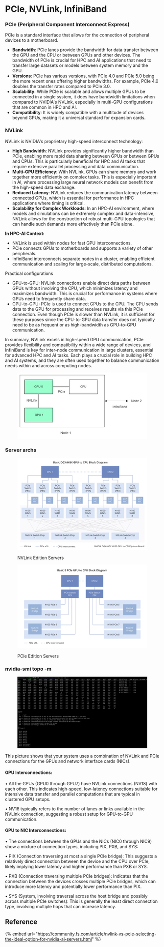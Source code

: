 # PCIe, NVLink, InfiniBand

### PCIe (Peripheral Component Interconnect Express)

PCIe is a standard interface that allows for the connection of peripheral devices to a motherboard.&#x20;

* **Bandwidth**: PCIe lanes provide the bandwidth for data transfer between the GPU and the CPU or between GPUs and other devices. The bandwidth of PCIe is crucial for HPC and AI applications that need to transfer large datasets or models between system memory and the GPU.
* **Versions**: PCIe has various versions, with PCIe 4.0 and PCIe 5.0 being the more recent ones offering higher bandwidths. For example, PCIe 4.0 doubles the transfer rates compared to PCIe 3.0.
* **Scalability**: While PCIe is scalable and allows multiple GPUs to be connected in a single system, it does have bandwidth limitations when compared to NVIDIA's NVLink, especially in multi-GPU configurations that are common in HPC and AI.
* **Compatibility**: It is widely compatible with a multitude of devices beyond GPUs, making it a universal standard for expansion cards.

### NVLink

NVLink is NVIDIA's proprietary high-speed interconnect technology:

* **High Bandwidth**: NVLink provides significantly higher bandwidth than PCIe, enabling more rapid data sharing between GPUs or between GPUs and CPUs. This is particularly beneficial for HPC and AI tasks that require extensive parallel processing and data communication.
* **Multi-GPU Efficiency**: With NVLink, GPUs can share memory and work together more efficiently on complex tasks. This is especially important in AI, where processing large neural network models can benefit from the high-speed data exchange.
* **Reduced Latency**: NVLink reduces the communication latency between connected GPUs, which is essential for performance in HPC applications where timing is critical.
* **Scalability for Complex Workloads**: In an HPC-AI environment, where models and simulations can be extremely complex and data-intensive, NVLink allows for the construction of robust multi-GPU topologies that can handle such demands more effectively than PCIe alone.

**In HPC-AI Context:**

* NVLink is used within nodes for fast GPU interconnections.
* PCIe connects GPUs to motherboards and supports a variety of other peripherals.
* InfiniBand interconnects separate nodes in a cluster, enabling efficient communication and scaling for large-scale, distributed computations.

Practical configurations

* GPU-to-GPU: NVLink connections enable direct data paths between GPUs without involving the CPU, which minimizes latency and maximizes bandwidth. This is crucial for performance in systems where GPUs need to frequently share data.
* CPU-to-GPU: PCIe is used to connect GPUs to the CPU. The CPU sends data to the GPU for processing and receives results via this PCIe connection. Even though PCIe is slower than NVLink, it is sufficient for these purposes since the CPU-to-GPU data transfer does not typically need to be as frequent or as high-bandwidth as GPU-to-GPU communication.

In summary, NVLink excels in high-speed GPU communication, PCIe provides flexibility and compatibility within a wide range of devices, and InfiniBand is key for inter-node communication in large clusters, essential for advanced HPC and AI tasks. Each plays a crucial role in building HPC and AI systems, and they are often used together to balance communication needs within and across computing nodes.

<figure><img src="../.gitbook/assets/conn.jpg" alt=""><figcaption></figcaption></figure>

### Server archs

<figure><img src="../.gitbook/assets/image (3).png" alt=""><figcaption><p>NVLink Edition Servers</p></figcaption></figure>

<figure><img src="../.gitbook/assets/image (1) (1).png" alt=""><figcaption><p>PCIe Edition Servers</p></figcaption></figure>

### nvidia-smi topo -m

<figure><img src="../.gitbook/assets/image (2) (1).png" alt=""><figcaption></figcaption></figure>

This picture shows that your system uses a combination of NVLink and PCIe connections for the GPUs and network interface cards (NICs).

#### GPU Interconnections:

• All the GPUs (GPU0 through GPU7) have NVLink connections (NV18) with each other. This indicates high-speed, low-latency connections suitable for intensive data transfer and parallel computations that are typical in clustered GPU setups.

• NV18 typically refers to the number of lanes or links available in the NVLink connection, suggesting a robust setup for GPU-to-GPU communication.

#### GPU to NIC Interconnections:

• The connections between the GPUs and the NICs (NIC0 through NIC9) show a mixture of connection types, including PIX, PXB, and SYS:

• PIX (Connection traversing at most a single PCIe bridge): This suggests a relatively direct connection between the device and the CPU over PCIe, likely implying lower latency and higher performance than PXB or SYS.

• PXB (Connection traversing multiple PCIe bridges): Indicates that the connection between the devices crosses multiple PCIe bridges, which can introduce more latency and potentially lower performance than PIX.

• SYS (System, involving traversal across the host bridge and possibly across multiple PCIe switches): This is generally the least direct connection type, involving multiple hops that can increase latency.

## Reference

{% embed url="https://community.fs.com/article/nvlink-vs-pcie-selecting-the-ideal-option-for-nvidia-ai-servers.html" %}
